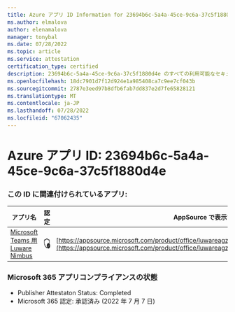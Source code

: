 ```yaml
---
title: Azure アプリ ID Information for 23694b6c-5a4a-45ce-9c6a-37c5f1880d4e
ms.author: elmalova
author: elenamalova
manager: tonybal
ms.date: 07/28/2022
ms.topic: article
ms.service: attestation
certification_type: certified
description: 23694b6c-5a4a-45ce-9c6a-37c5f1880d4e のすべての利用可能なセキュリティとコンプライアンス情報。
ms.openlocfilehash: 18dc7901d7f12d924e1a985408ca7c9ee7cf043b
ms.sourcegitcommit: 2787e3eed97b8dfb6fab7dd837e2d7fe65828121
ms.translationtype: MT
ms.contentlocale: ja-JP
ms.lasthandoff: 07/28/2022
ms.locfileid: "67062435"
---
```

# <a name="azure-app-id-23694b6c-5a4a-45ce-9c6a-37c5f1880d4e"></a>Azure アプリ ID: 23694b6c-5a4a-45ce-9c6a-37c5f1880d4e


### <a name="apps-associated-with-this-id"></a>この ID に関連付けられているアプリ:
| **アプリ名** | **認定** | **AppSource で表示する** |
|--------------|---------------|-----------------------|
| [Microsoft Teams 用 Luware Nimbus](../forward/luwareagzurich.advanced_routing_azure_marketplace.md) | <img alt="Certified application badge" src="../media/certified-badge.png" height="25" width="25" /> | [https://appsource.microsoft.com/product/office/luwareagzurich.advanced_routing_azure_marketplace](https://appsource.microsoft.com/product/office/luwareagzurich.advanced_routing_azure_marketplace) |

### <a name="microsoft-365-app-compliance-status"></a>Microsoft 365 アプリコンプライアンスの状態
- Publisher Attestaton Status: Completed
- Microsoft 365 認定: 承認済み (2022 年 7 月 7 日)
